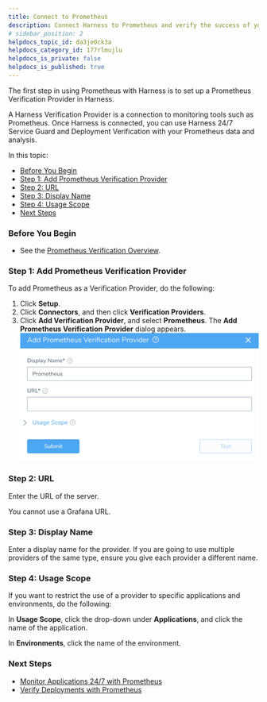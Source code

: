 ```yaml
---
title: Connect to Prometheus
description: Connect Harness to Prometheus and verify the success of your deployments and live microservices.
# sidebar_position: 2
helpdocs_topic_id: da3je0ck3a
helpdocs_category_id: 177rlmujlu
helpdocs_is_private: false
helpdocs_is_published: true
---
```


The first step in using Prometheus with Harness is to set up a Prometheus Verification Provider in Harness.

A Harness Verification Provider is a connection to monitoring tools such as Prometheus. Once Harness is connected, you can use Harness 24/7 Service Guard and Deployment Verification with your Prometheus data and analysis.

In this topic:

* [Before You Begin](#before_you_begin)
* [Step 1: Add Prometheus Verification Provider](#step_1_add_prometheus_verification_provider)
* [Step 2: URL](#step_2_url)
* [Step 3: Display Name](#step_3_display_name)
* [Step 4: Usage Scope](#step_4_usage_scope)
* [Next Steps](#next_steps)

### Before You Begin

* See the [Prometheus Verification Overview](../continuous-verification-overview/concepts-cv/prometheus-verification-overview.md).

### Step 1: Add Prometheus Verification Provider

To add Prometheus as a Verification Provider, do the following:

1. Click **Setup**.
2. Click **Connectors**, and then click **Verification Providers**.
3. Click **Add Verification Provider**, and select **Prometheus**. The **Add Prometheus Verification** **Provider** dialog appears.![](./static/1-prometheus-connection-setup-00.png)

### Step 2: URL

Enter the URL of the server.

You cannot use a Grafana URL.

### Step 3: Display Name

Enter a display name for the provider. If you are going to use multiple providers of the same type, ensure you give each provider a different name.

### Step 4: Usage Scope

If you want to restrict the use of a provider to specific applications and environments, do the following:

In **Usage Scope**, click the drop-down under **Applications**, and click the name of the application.

In **Environments**, click the name of the environment.

### Next Steps

* [Monitor Applications 24/7 with Prometheus](2-24-7-service-guard-for-prometheus.md)
* [Verify Deployments with Prometheus](3-verify-deployments-with-prometheus.md)


